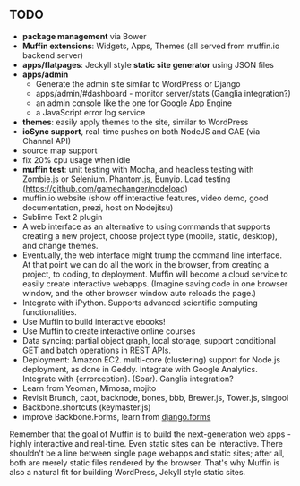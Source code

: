 ## TODO
- **package management** via Bower
- **Muffin extensions**: Widgets, Apps, Themes (all served from muffin.io backend server)
- **apps/flatpages**: Jeckyll style **static site generator** using JSON files
- **apps/admin**
  * Generate the admin site similar to WordPress or Django
  * apps/admin/#dashboard - monitor server/stats (Ganglia integration?)
  * an admin console like the one for Google App Engine
  * a JavaScript error log service
- **themes**: easily apply themes to the site, similar to WordPress
- **ioSync support**, real-time pushes on both NodeJS and GAE (via Channel API)
- source map support
- fix 20% cpu usage when idle
- **muffin test**: unit testing with Mocha, and headless testing with Zombie.js or Selenium. Phantom.js, Bunyip. Load testing (https://github.com/gamechanger/nodeload)
- muffin.io website (show off interactive features, video demo, good documentation, prezi, host on Nodejitsu)
- Sublime Text 2 plugin
- A web interface as an alternative to using commands that supports creating a new project, choose project type (mobile, static, desktop), and change themes.
- Eventually, the web interface might trump the command line interface. At that point we can do all the work in the browser, from creating a project, to coding, to deployment. Muffin will become a cloud service to easily create interactive webapps. (Imagine saving code in one browser window, and the other browser window auto reloads the page.)
- Integrate with iPython. Supports advanced scientific computing functionalities.
- Use Muffin to build interactive ebooks!
- Use Muffin to create interactive online courses
- Data syncing: partial object graph, local storage, support conditional GET and batch operations in REST APIs.
- Deployment: Amazon EC2. multi-core (clustering) support for Node.js deployment, as done in Geddy.  Integrate with Google Analytics. Integrate with {errorception}. (Spar). Ganglia integration?
- Learn from Yeoman, Mimosa, mojito
- Revisit Brunch, capt, backnode, bones, bbb, Brewer.js, Tower.js, singool
- Backbone.shortcuts (keymaster.js)
- improve Backbone.Forms, learn from [django.forms](http://www.djangobook.com/en/2.0/chapter07.html)

Remember that the goal of Muffin is to build the next-generation web apps - highly interactive and real-time. Even static sites can be interactive. There shouldn't be a line between single page webapps and static sites; after all, both are merely static files rendered by the browser. That's why Muffin is also a natural fit for building WordPress, JekyII style static sites.
